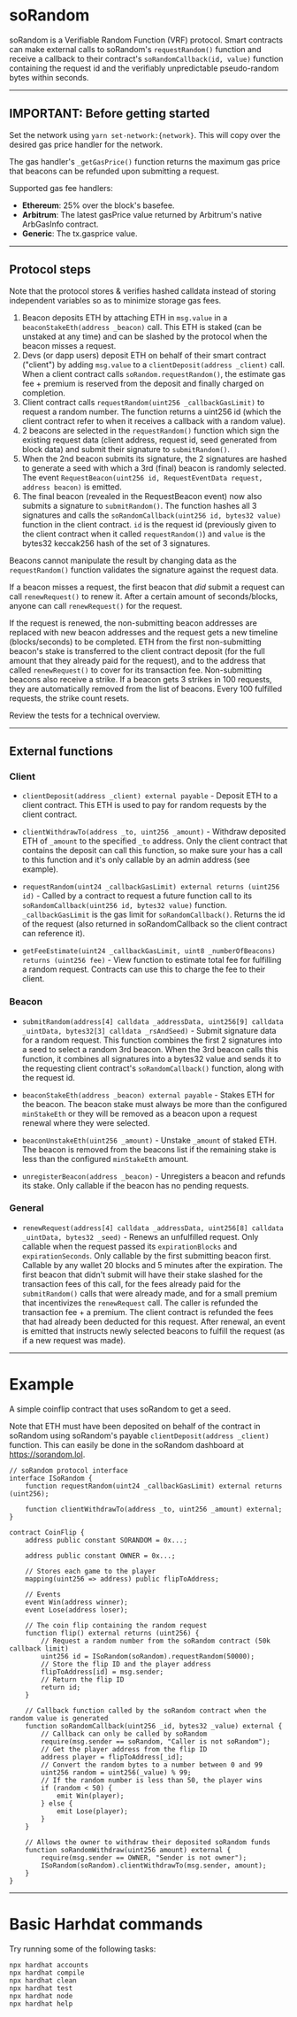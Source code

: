 # soRandom

soRandom is a Verifiable Random Function (VRF) protocol. Smart contracts can make external calls to soRandom's `requestRandom()` function and receive a callback to their contract's `soRandomCallback(id, value)` function containing the request id and the verifiably unpredictable pseudo-random bytes within seconds.

---
## IMPORTANT: Before getting started
Set the network using `yarn set-network:{network}`. This will copy over the desired gas price handler for the network.

The gas handler's `_getGasPrice()` function returns the maximum gas price that beacons can be refunded upon submitting a request.

Supported gas fee handlers:

* **Ethereum**: 25% over the block's basefee.
* **Arbitrum**: The latest gasPrice value returned by Arbitrum's native ArbGasInfo contract.
* **Generic**: The tx.gasprice value.
---
## Protocol steps

Note that the protocol stores & verifies hashed calldata instead of storing independent variables so as to minimize storage gas fees. 

1. Beacon deposits ETH by attaching ETH in `msg.value` in a `beaconStakeEth(address _beacon)` call. This ETH is staked (can be unstaked at any time) and can be slashed by the protocol when the beacon misses a request.
2. Devs (or dapp users) deposit ETH on behalf of their smart contract ("client") by adding `msg.value` to a `clientDeposit(address _client)` call. When a client contract calls `soRandom.requestRandom()`, the estimate gas fee + premium is reserved from the deposit and finally charged on completion.
3. Client contract calls `requestRandom(uint256 _callbackGasLimit)` to request a random number. The function returns a uint256 id (which the client contract refer to when it receives a callback with a random value).
4. 2 beacons are selected in the `requestRandom()` function which sign the existing request data (client address, request id, seed generated from block data) and submit their signature to `submitRandom()`.
5. When the 2nd beacon submits its signature, the 2 signatures are hashed to generate a seed with which a 3rd (final) beacon is randomly selected. The event `RequestBeacon(uint256 id, RequestEventData request, address beacon)` is emitted.
5. The final beacon (revealed in the RequestBeacon event) now also submits a signature to `submitRandom()`. The function hashes all 3 signatures and calls the `soRandomCallback(uint256 id, bytes32 value)` function in the client contract. `id` is the request id (previously given to the client contract when it called `requestRandom()`) and `value` is the bytes32 keccak256 hash of the set of 3 signatures. 

Beacons cannot manipulate the result by changing data as the `requestRandom()` function validates the signature against the request data.

If a beacon misses a request, the first beacon that *did* submit a request can call `renewRequest()` to renew it. After a certain amount of seconds/blocks, anyone can call `renewRequest()` for the request.

If the request is renewed, the non-submitting beacon addresses are replaced with new beacon addresses and the request gets a new timeline (blocks/seconds) to be completed. ETH from the first non-submitting beacon's stake is transferred to the client contract deposit (for the full amount that they already paid for the request), and to the address that called `renewRequest()` to cover for its transaction fee. Non-submitting beacons also receive a strike. If a beacon gets 3 strikes in 100 requests, they are automatically removed from the list of beacons. Every 100 fulfilled requests, the strike count resets.

Review the tests for a technical overview.

---

## External functions

### Client

* `clientDeposit(address _client) external payable` - Deposit ETH to a client contract. This ETH is used to pay for random requests by the client contract.

* `clientWithdrawTo(address _to, uint256 _amount)` - Withdraw deposited ETH of `_amount` to the specified `_to` address. Only the client contract that contains the deposit can call this function, so make sure your has a call to this function and it's only callable by an admin address (see example).

*  `requestRandom(uint24 _callbackGasLimit) external returns (uint256 id)` - Called by a contract to request a future function call to its `soRandomCallback(uint256 id, bytes32 value)` function. `_callbackGasLimit` is the gas limit for `soRandomCallback()`.  Returns the id of the request (also returned in soRandomCallback so the client contract can reference it).

* `getFeeEstimate(uint24 _callbackGasLimit, uint8 _numberOfBeacons) returns (uint256 fee)` - View function to estimate total fee for fulfilling a random request. Contracts can use this to charge the fee to their client.

### Beacon

* `submitRandom(address[4] calldata _addressData, uint256[9] calldata _uintData, bytes32[3] calldata _rsAndSeed)` - Submit signature data for a random request. This function combines the first 2 signatures into a seed to select a random 3rd beacon. When the 3rd beacon calls this function, it combines all signatures into a bytes32 value and sends it to the requesting client contract's `soRandomCallback()` function, along with the request id.

* `beaconStakeEth(address _beacon) external payable` - Stakes ETH for the beacon. The beacon stake must always be more than the configured `minStakeEth` or they will be removed as a beacon upon a request renewal where they were selected.

* `beaconUnstakeEth(uint256 _amount)` - Unstake `_amount` of staked ETH. The beacon is removed from the beacons list if the remaining stake is less than the configured `minStakeEth` amount.

* `unregisterBeacon(address _beacon)` - Unregisters a beacon and refunds its stake. Only callable if the beacon has no pending requests.

### General

* `renewRequest(address[4] calldata _addressData, uint256[8] calldata _uintData, bytes32 _seed)` - Renews an unfulfilled request. Only callable when the request passed its `expirationBlocks` and `expirationSeconds`. Only callable by the first submitting beacon first. Callable by any wallet 20 blocks and 5 minutes after the expiration. The first beacon that didn't submit will have their stake slashed for the transaction fees of this call, for the fees already paid for the `submitRandom()` calls that were already made, and for a small premium that incentivizes the `renewRequest` call. The caller is refunded the transaction fee + a premium. The client contract is refunded the fees that had already been deducted for this request. After renewal, an event is emitted that instructs newly selected beacons to fulfill the request (as if a new request was made).

---

# Example

A simple coinflip contract that uses soRandom to get a seed.

Note that ETH must have been deposited on behalf of the contract in soRandom using soRandom's payable `clientDeposit(address _client)` function. This can easily be done in the soRandom dashboard at https://sorandom.lol.

```solidity
// soRandom protocol interface
interface ISoRandom {
    function requestRandom(uint24 _callbackGasLimit) external returns (uint256);

    function clientWithdrawTo(address _to, uint256 _amount) external;
}

contract CoinFlip {
    address public constant SORANDOM = 0x...;

    address public constant OWNER = 0x...;

    // Stores each game to the player
    mapping(uint256 => address) public flipToAddress;

    // Events
    event Win(address winner);
    event Lose(address loser);

    // The coin flip containing the random request
    function flip() external returns (uint256) {
        // Request a random number from the soRandom contract (50k callback limit)
        uint256 id = ISoRandom(soRandom).requestRandom(50000);
        // Store the flip ID and the player address
        flipToAddress[id] = msg.sender;
        // Return the flip ID
        return id;
    }

    // Callback function called by the soRandom contract when the random value is generated
    function soRandomCallback(uint256 _id, bytes32 _value) external {
        // Callback can only be called by soRandom
        require(msg.sender == soRandom, "Caller is not soRandom");
        // Get the player address from the flip ID
        address player = flipToAddress[_id];
        // Convert the random bytes to a number between 0 and 99
        uint256 random = uint256(_value) % 99;
        // If the random number is less than 50, the player wins
        if (random < 50) {
            emit Win(player);
        } else {
            emit Lose(player);
        }
    }

    // Allows the owner to withdraw their deposited soRandom funds
    function soRandomWithdraw(uint256 amount) external {
        require(msg.sender == OWNER, "Sender is not owner");
        ISoRandom(soRandom).clientWithdrawTo(msg.sender, amount);
    }
}
```

---

# Basic Harhdat commands

Try running some of the following tasks:

```shell
npx hardhat accounts
npx hardhat compile
npx hardhat clean
npx hardhat test
npx hardhat node
npx hardhat help
```
